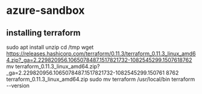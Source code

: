 # azure-sandbox

## installing terraform
sudo apt install unzip
cd /tmp
wget https://releases.hashicorp.com/terraform/0.11.3/terraform_0.11.3_linux_amd64.zip?_ga=2.229820956.1065078487.1517821732-1082545299.1507618762
mv terraform_0.11.3_linux_amd64.zip?_ga=2.229820956.1065078487.1517821732-1082545299.150761
8762 terraform_0.11.3_linux_amd64.zip
sudo mv terraform /usr/local/bin
terraform --version
